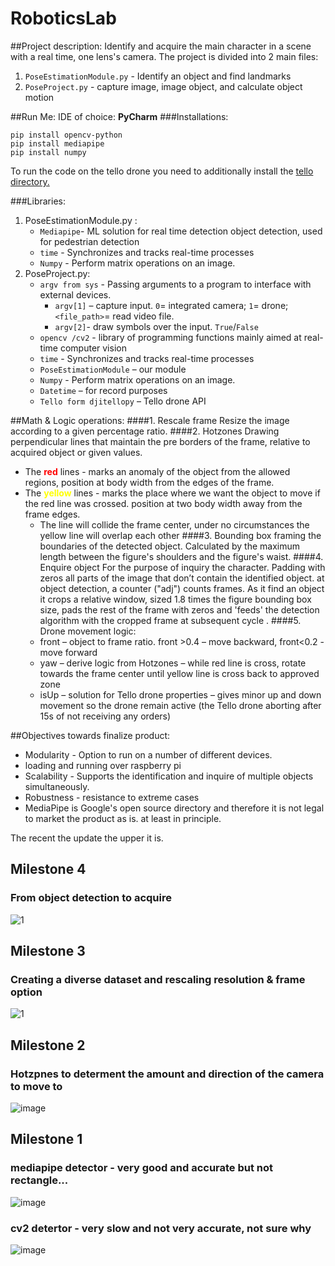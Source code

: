 # RoboticsLab

##Project description:
Identify and acquire the main character in a scene with a real time, one lens's camera.
The project is divided into 2 main files:
1. `PoseEstimationModule.py` - Identify an object and find landmarks
2. `PoseProject.py` - capture image, image object, and calculate object motion


##Run Me:
IDE of choice: **PyCharm**
###Installations:

```
pip install opencv-python
pip install mediapipe 
pip install numpy
```

To run the code on the tello drone you need to additionally install the [tello directory.](https://github.com/damiafuentes/DJITelloPy)

###Libraries:
1. PoseEstimationModule.py :
   * `Mediapipe`- ML solution for real time detection object detection, used for pedestrian detection
   * `time` - Synchronizes and tracks real-time processes
   * `Numpy` - Perform matrix operations on an image.
2. PoseProject.py:
   * `argv from sys` - Passing arguments to a program to interface with external devices.
     * `argv[1]` – capture input. `0`= integrated camera; `1`= drone; `<file_path>`= read video file.
     * `argv[2]`- draw symbols over the input. `True`/`False`
   * `opencv /cv2` - library of programming functions mainly aimed at real-time computer vision
   * `time` - Synchronizes and tracks real-time processes
   * `PoseEstimationModule` – our module
   * `Numpy` - Perform matrix operations on an image.
   * `Datetime` – for record purposes
   * `Tello form djitellopy` – Tello drone API

##Math & Logic operations:
####1. Rescale frame
Resize the image according to a given percentage ratio.
####2. Hotzones
Drawing perpendicular lines that maintain the pre borders of the frame, relative to acquired object or given values.
* The <span style="color:red">**red**</span> lines - marks an anomaly of the object from the allowed regions, position at body width from the edges of the frame.
* The <span style="color:yellow">**yellow**</span> lines - marks the place where we want the object to move if the red line was crossed. position at two body width away from the frame edges.
  * The line will collide the frame center, under no circumstances the yellow line will overlap each other
####3. Bounding box
framing the boundaries of the detected object. Calculated by the maximum length between the figure's shoulders and the figure's waist.
####4. Enquire object
For the purpose of inquiry the character. Padding with zeros all parts of the image that don’t contain the identified object.
at object detection, a counter ("adj") counts frames. As it find an object it crops a relative window, sized 1.8 times the figure bounding box size, pads the rest of the frame
with zeros and 'feeds' the detection algorithm with the cropped frame at subsequent
cycle .
####5. Drone movement logic:
  * front – object to frame ratio. front >0.4 – move backward, front<0.2 - move
  forward
  * yaw – derive logic from Hotzones – while red line is cross, rotate towards the
  frame center until yellow line is cross back to approved zone
  * isUp – solution for Tello drone properties – gives minor up and down
  movement so the drone remain active (the Tello drone aborting after 15s of not
  receiving any orders)
  
##Objectives towards finalize product:
* Modularity - Option to run on a number of different devices.
* loading and running over raspberry pi
* Scalability - Supports the identification and inquire of multiple objects simultaneously.
* Robustness - resistance to extreme cases
* MediaPipe is Google's open source directory and therefore it is not legal to market the
product as is. at least in principle.






























The recent the update the upper it is.

## Milestone 4
### From object detection to acquire
![1](https://user-images.githubusercontent.com/85457983/168989953-469bc2a3-2854-4fbf-9b78-617296b667ac.PNG)
## Milestone 3
### Creating a diverse dataset and rescaling resolution & frame option
![1](https://user-images.githubusercontent.com/85457983/166112873-d9521e51-0e88-4cd2-83b3-602bb29c4858.JPG)
## Milestone 2
### Hotzpnes to determent the amount and direction of the camera to move to 
![image](https://user-images.githubusercontent.com/54915373/161993748-a10f035b-9f23-4ae9-b575-91572c3876b8.png)
## Milestone 1
### mediapipe detector - very good and accurate but not rectangle...
![image](https://user-images.githubusercontent.com/85457983/158022794-9a3b0be3-1f32-44e2-b6a0-b3084197dd4d.png)

### cv2 detertor - very slow and not very accurate, not sure why
![image](https://user-images.githubusercontent.com/85457983/158022758-4b684f36-2d91-4b3d-b51e-539dd785bf12.png)


